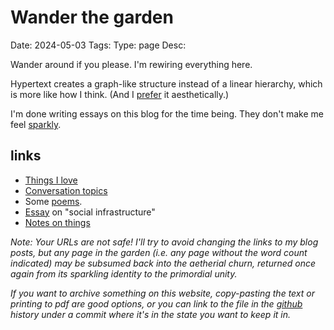 # Wander the garden
Date: 2024-05-03
Tags: 
Type: page
Desc: 


Wander around if you please. I'm rewiring everything here.

Hypertext creates a graph-like structure instead of a linear hierarchy, which is more like how I think. (And I [prefer](/values) it aesthetically.)

I'm done writing essays on this blog for the time being. They don't make me feel [sparkly](sparkliness). 

## links
- [Things I love](/aesthetics)
- [Conversation topics](/conversation-topics)
- Some [poems](/poems).
- [Essay](/social-infrastructure) on "social infrastructure"
- [Notes on things](/tag/notes)


*Note: Your URLs are not safe! I'll try to avoid changing the links to my blog posts, but any page in the garden (i.e. any page without the word count indicated) may be subsumed back into the aetherial churn, returned once again from its sparkling identity to the primordial unity.*

*If you want to archive something on this website, copy-pasting the text or printing to pdf are good options, or you can link to the file in the [github](https://github.com/lgngrvs/logangraves.com) history under a commit where it's in the state you want to keep it in.*